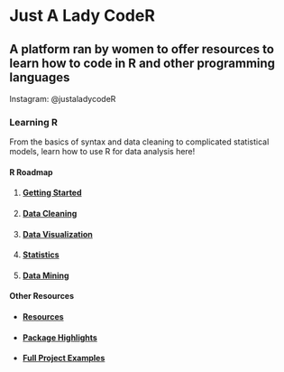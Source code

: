 # Just A Lady CodeR

## A platform ran by women to offer resources to learn how to code in R and other programming languages
Instagram: @justaladycodeR

### Learning R 
From the basics of syntax and data cleaning to complicated statistical models, learn how to use R for data analysis here!  
#### R Roadmap
  1. #### [Getting Started](https://github.com/jamiekerlin/justaladycoder/tree/main/Learning_R/1_Getting_Started)  
  2. #### [Data Cleaning](https://github.com/jamiekerlin/justaladycoder/tree/main/Learning_R/2_Data_Cleaning)  
  3. #### [Data Visualization](https://github.com/jamiekerlin/justaladycoder/tree/main/Learning_R/3_Data_Visualization)  
  4. #### [Statistics](https://github.com/jamiekerlin/justaladycoder/tree/main/Learning_R/4_Statistics)  
  5. #### [Data Mining](https://github.com/jamiekerlin/justaladycoder/tree/main/Learning_R/5_Data_Mining)

#### Other Resources   
  * #### [Resources](https://github.com/jamiekerlin/justaladycoder/tree/main/Learning_R/Resources)
  * #### [Package Highlights](https://github.com/jamiekerlin/justaladycoder/tree/main/Learning_R/Package_Highlights)
  * #### [Full Project Examples](https://github.com/jamiekerlin/justaladycoder/tree/main/Learning_R/Full_Project_Examples)
